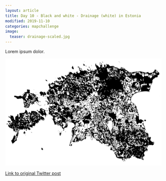 ```yaml
---
layout: article
title: Day 10 - Black and white - Drainage (white) in Estonia
modified: 2019-11-10
categories: mapchallenge
image:
  teaser: drainage-scaled.jpg
---
```


Lorem ipsum dolor.

![image of day 10 post](../../images/drainage-scaled.jpg)

[Link to original Twitter post](https://twitter.com/evelynuuemaa/status/10)
